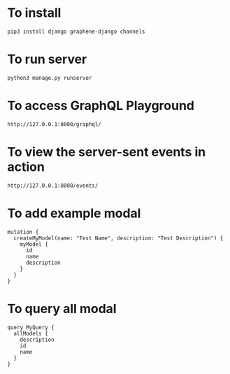# To install
```
pip3 install django graphene-django channels
```

# To run server
```
python3 manage.py runserver
```


# To access GraphQL Playground
```
http://127.0.0.1:8000/graphql/
```

# To view the server-sent events in action
```
http://127.0.0.1:8000/events/
```


# To add example modal
```
mutation {
  createMyModel(name: "Test Name", description: "Test Description") {
    myModel {
      id
      name
      description
    }
  }
}
```


# To query all modal
```
query MyQuery {
  allModels {
    description
    id
    name
  }
}
```